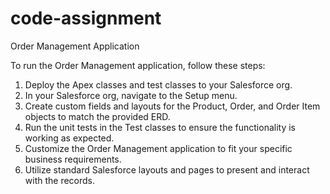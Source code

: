 # code-assignment
Order Management Application

To run the Order Management application, follow these steps:

1. Deploy the Apex classes and test classes to your Salesforce org.
2. In your Salesforce org, navigate to the Setup menu.
3. Create custom fields and layouts for the Product, Order, and Order Item objects to match the provided ERD.
4. Run the unit tests in the Test classes to ensure the functionality is working as expected.
5. Customize the Order Management application to fit your specific business requirements.
6. Utilize standard Salesforce layouts and pages to present and interact with the records.
